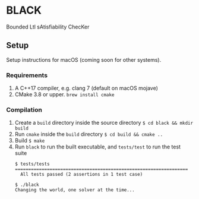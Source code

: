 # BLACK
Bounded Ltl sAtisfiability ChecKer

## Setup

Setup instructions for macOS (coming soon for other systems).

### Requirements
1. A C++17 compiler, e.g. clang 7 (default on macOS mojave)
2. CMake 3.8 or upper.
  `brew install cmake`

### Compilation
1. Create a `build` directory inside the source directory
   `$ cd black && mkdir build`
2. Run `cmake` inside the `build` directory
   `$ cd build && cmake ..`
3. Build
   `$ make`
4. Run `black` to run the built executable, and `tests/test` to run the test
   suite
   ```
   $ tests/tests
   =================================================================
     All tests passed (2 assertions in 1 test case)

   $ ./black
   Changing the world, one solver at the time...
   ```
